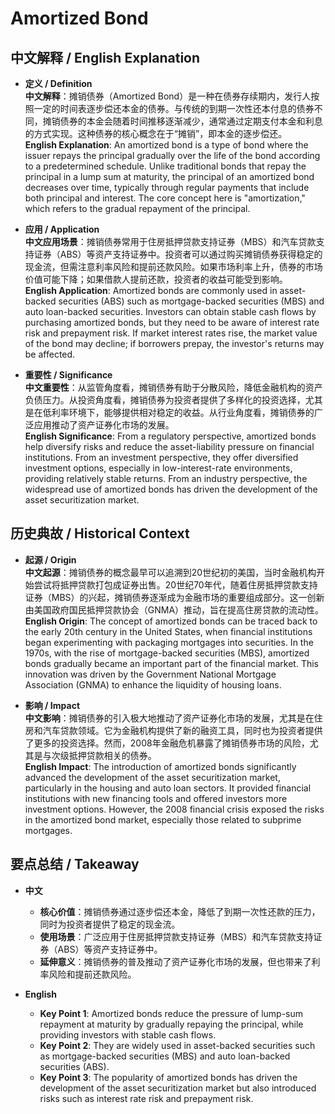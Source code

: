 # Amortized Bond

## 中文解释 / English Explanation

* **定义 / Definition**  
  **中文解释**：摊销债券（Amortized Bond）是一种在债券存续期内，发行人按照一定的时间表逐步偿还本金的债券。与传统的到期一次性还本付息的债券不同，摊销债券的本金会随着时间推移逐渐减少，通常通过定期支付本金和利息的方式实现。这种债券的核心概念在于“摊销”，即本金的逐步偿还。  
  **English Explanation**: An amortized bond is a type of bond where the issuer repays the principal gradually over the life of the bond according to a predetermined schedule. Unlike traditional bonds that repay the principal in a lump sum at maturity, the principal of an amortized bond decreases over time, typically through regular payments that include both principal and interest. The core concept here is "amortization," which refers to the gradual repayment of the principal.

* **应用 / Application**  
  **中文应用场景**：摊销债券常用于住房抵押贷款支持证券（MBS）和汽车贷款支持证券（ABS）等资产支持证券中。投资者可以通过购买摊销债券获得稳定的现金流，但需注意利率风险和提前还款风险。如果市场利率上升，债券的市场价值可能下降；如果借款人提前还款，投资者的收益可能受到影响。  
  **English Application**: Amortized bonds are commonly used in asset-backed securities (ABS) such as mortgage-backed securities (MBS) and auto loan-backed securities. Investors can obtain stable cash flows by purchasing amortized bonds, but they need to be aware of interest rate risk and prepayment risk. If market interest rates rise, the market value of the bond may decline; if borrowers prepay, the investor's returns may be affected.

* **重要性 / Significance**  
  **中文重要性**：从监管角度看，摊销债券有助于分散风险，降低金融机构的资产负债压力。从投资角度看，摊销债券为投资者提供了多样化的投资选择，尤其是在低利率环境下，能够提供相对稳定的收益。从行业角度看，摊销债券的广泛应用推动了资产证券化市场的发展。  
  **English Significance**: From a regulatory perspective, amortized bonds help diversify risks and reduce the asset-liability pressure on financial institutions. From an investment perspective, they offer diversified investment options, especially in low-interest-rate environments, providing relatively stable returns. From an industry perspective, the widespread use of amortized bonds has driven the development of the asset securitization market.

## 历史典故 / Historical Context

* **起源 / Origin**  
  **中文起源**：摊销债券的概念最早可以追溯到20世纪初的美国，当时金融机构开始尝试将抵押贷款打包成证券出售。20世纪70年代，随着住房抵押贷款支持证券（MBS）的兴起，摊销债券逐渐成为金融市场的重要组成部分。这一创新由美国政府国民抵押贷款协会（GNMA）推动，旨在提高住房贷款的流动性。  
  **English Origin**: The concept of amortized bonds can be traced back to the early 20th century in the United States, when financial institutions began experimenting with packaging mortgages into securities. In the 1970s, with the rise of mortgage-backed securities (MBS), amortized bonds gradually became an important part of the financial market. This innovation was driven by the Government National Mortgage Association (GNMA) to enhance the liquidity of housing loans.

* **影响 / Impact**  
  **中文影响**：摊销债券的引入极大地推动了资产证券化市场的发展，尤其是在住房和汽车贷款领域。它为金融机构提供了新的融资工具，同时也为投资者提供了更多的投资选择。然而，2008年金融危机暴露了摊销债券市场的风险，尤其是与次级抵押贷款相关的债券。  
  **English Impact**: The introduction of amortized bonds significantly advanced the development of the asset securitization market, particularly in the housing and auto loan sectors. It provided financial institutions with new financing tools and offered investors more investment options. However, the 2008 financial crisis exposed the risks in the amortized bond market, especially those related to subprime mortgages.

## 要点总结 / Takeaway

* **中文**  
  - **核心价值**：摊销债券通过逐步偿还本金，降低了到期一次性还款的压力，同时为投资者提供了稳定的现金流。  
  - **使用场景**：广泛应用于住房抵押贷款支持证券（MBS）和汽车贷款支持证券（ABS）等资产支持证券中。  
  - **延伸意义**：摊销债券的普及推动了资产证券化市场的发展，但也带来了利率风险和提前还款风险。

* **English**  
  - **Key Point 1**: Amortized bonds reduce the pressure of lump-sum repayment at maturity by gradually repaying the principal, while providing investors with stable cash flows.  
  - **Key Point 2**: They are widely used in asset-backed securities such as mortgage-backed securities (MBS) and auto loan-backed securities (ABS).  
  - **Key Point 3**: The popularity of amortized bonds has driven the development of the asset securitization market but also introduced risks such as interest rate risk and prepayment risk.